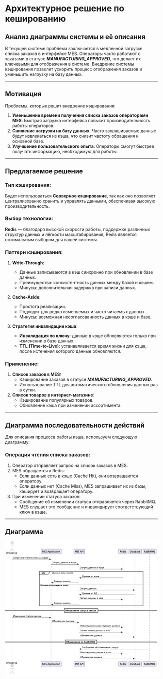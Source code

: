 # Архитектурное решение по кешированию

## Анализ диаграммы системы и её описания

В текущей системе проблема заключается в медленной загрузке списка заказов в интерфейсе MES. Операторы часто работают с
заказами в статусе ***MANUFACTURING_APPROVED***, что делает их ключевыми для отображения в системе. Внедрение системы
кэширования позволит ускорить процесс отображения заказов и уменьшить нагрузку на базу данных.

---

## Мотивация

Проблемы, которые решит внедрение кэширования:

1. **Уменьшение времени получения списка заказов операторами MES**: Быстрая загрузка интерфейса повысит
   производительность работы операторов.
2. **Снижение нагрузки на базу данных**: Часто запрашиваемые данные будут извлекаться из кэша, что снизит частоту
   обращения к основной базе.
3. **Улучшение пользовательского опыта**: Операторы смогут быстрее получать информацию, необходимую для работы.

---

## Предлагаемое решение

### Тип кэширования:

Будет использоваться **Серверное кэширование**, так как оно позволяет централизованно хранить и управлять данными,
обеспечивая высокую производительность.

### Выбор технологии:

**Redis** — благодаря высокой скорости работы, поддержке различных структур данных и лёгкости масштабирования, Redis
является оптимальным выбором для нашей системы.

### Паттерн кэширования:

1. **Write-Through**:
   - Данные записываются в кэш синхронно при обновлении в базе данных.
   - Преимущества: консистентность данных между базой и кэшем.
   - Минусы: дополнительная задержка при записи данных.

2. **Cache-Aside**:
    - Простота реализации.
    - Подходит для редко изменяемых и часто читаемых данных.
    - Минусы: возможная несогласованность данных в кэше и базе.

3. **Стратегия инвалидации кэша**:
    - **Инвалидация по ключу**: данные в кэше обновляются только при изменении в базе данных.
    - **TTL (Time-to-Live)**: устанавливается время жизни для кэша, после истечения которого данные обновляются.

### Применение:

1. **Список заказов в MES:**
    - Кэширование заказов в статусе ***MANUFACTURING_APPROVED***.
    - Использование TTL для автоматического обновления данных раз в сутки.
2. **Список товаров в интернет-магазине:**
    - Кэширование популярных товаров.
    - Обновление кэша при изменении ассортимента.

---

## Диаграмма последовательности действий

Для описания процесса работы кэша, используем следующую диаграмму:

### Операция чтения списка заказов:

1. Оператор отправляет запрос на список заказов в MES.
2. MES обращается к Redis:
    - Если данные есть в кэше (Cache Hit), они возвращаются оператору.
    - Если данных нет (Cache Miss), MES запрашивает их из базы, кэширует и возвращает оператору.
3. При изменении статуса заказов:
   - Сообщение об изменении статуса отправляется через RabbitMQ.
   - MES слушает это сообщение и инвалидирует соответствующий ключ в кэше.

---

## Диаграмма

![cahing.png](cahing.png)